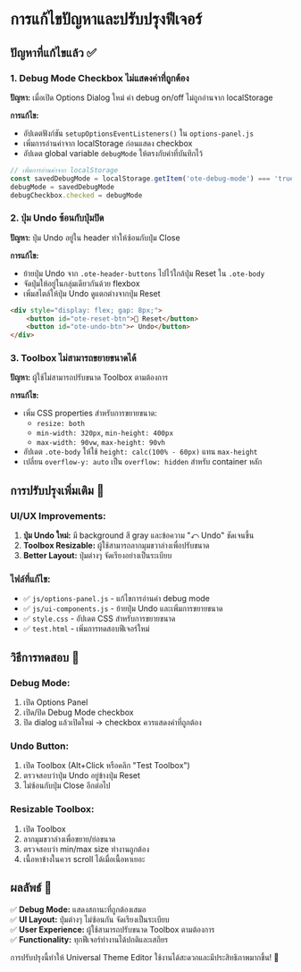 # การแก้ไขปัญหาและปรับปรุงฟีเจอร์

## ปัญหาที่แก้ไขแล้ว ✅

### 1. **Debug Mode Checkbox ไม่แสดงค่าที่ถูกต้อง**
**ปัญหา:** เมื่อเปิด Options Dialog ใหม่ ค่า debug on/off ไม่ถูกอ่านจาก localStorage

**การแก้ไข:**
- อัปเดตฟังก์ชัน `setupOptionsEventListeners()` ใน `options-panel.js`
- เพิ่มการอ่านค่าจาก localStorage ก่อนแสดง checkbox
- อัปเดต global variable `debugMode` ให้ตรงกับค่าที่บันทึกไว้

```javascript
// เพิ่มการอ่านค่าจาก localStorage
const savedDebugMode = localStorage.getItem('ote-debug-mode') === 'true'
debugMode = savedDebugMode
debugCheckbox.checked = debugMode
```

### 2. **ปุ่ม Undo ซ้อนกับปุ่มปิด**
**ปัญหา:** ปุ่ม Undo อยู่ใน header ทำให้ซ้อนกับปุ่ม Close

**การแก้ไข:**
- ย้ายปุ่ม Undo จาก `.ote-header-buttons` ไปไว้ใกล้ปุ่ม Reset ใน `.ote-body`
- จัดปุ่มให้อยู่ในกลุ่มเดียวกันด้วย flexbox
- เพิ่มสไตล์ให้ปุ่ม Undo ดูแตกต่างจากปุ่ม Reset

```html
<div style="display: flex; gap: 8px;">
    <button id="ote-reset-btn">🔄 Reset</button>
    <button id="ote-undo-btn">↶ Undo</button>
</div>
```

### 3. **Toolbox ไม่สามารถขยายขนาดได้**
**ปัญหา:** ผู้ใช้ไม่สามารถปรับขนาด Toolbox ตามต้องการ

**การแก้ไข:**
- เพิ่ม CSS properties สำหรับการขยายขนาด:
  - `resize: both`
  - `min-width: 320px`, `min-height: 400px`
  - `max-width: 90vw`, `max-height: 90vh`
- อัปเดต `.ote-body` ให้ใช้ `height: calc(100% - 60px)` แทน `max-height`
- เปลี่ยน `overflow-y: auto` เป็น `overflow: hidden` สำหรับ container หลัก

## การปรับปรุงเพิ่มเติม 🚀

### **UI/UX Improvements:**
1. **ปุ่ม Undo ใหม่:** มี background สี gray และข้อความ "↶ Undo" ชัดเจนขึ้น
2. **Toolbox Resizable:** ผู้ใช้สามารถลากมุมขวาล่างเพื่อปรับขนาด
3. **Better Layout:** ปุ่มต่างๆ จัดเรียงอย่างเป็นระเบียบ

### **ไฟล์ที่แก้ไข:**
- ✅ `js/options-panel.js` - แก้ไขการอ่านค่า debug mode
- ✅ `js/ui-components.js` - ย้ายปุ่ม Undo และเพิ่มการขยายขนาด  
- ✅ `style.css` - อัปเดต CSS สำหรับการขยายขนาด
- ✅ `test.html` - เพิ่มการทดสอบฟีเจอร์ใหม่

## วิธีการทดสอบ 🧪

### **Debug Mode:**
1. เปิด Options Panel
2. เปิด/ปิด Debug Mode checkbox
3. ปิด dialog แล้วเปิดใหม่ → checkbox ควรแสดงค่าที่ถูกต้อง

### **Undo Button:**
1. เปิด Toolbox (Alt+Click หรือคลิก "Test Toolbox")
2. ตรวจสอบว่าปุ่ม Undo อยู่ข้างปุ่ม Reset
3. ไม่ซ้อนกับปุ่ม Close อีกต่อไป

### **Resizable Toolbox:**
1. เปิด Toolbox
2. ลากมุมขวาล่างเพื่อขยาย/ย่อขนาด
3. ตรวจสอบว่า min/max size ทำงานถูกต้อง
4. เนื้อหาข้างในควร scroll ได้เมื่อเนื้อหาเยอะ

## ผลลัพธ์ 🎯

✅ **Debug Mode:** แสดงสถานะที่ถูกต้องเสมอ  
✅ **UI Layout:** ปุ่มต่างๆ ไม่ซ้อนกัน จัดเรียงเป็นระเบียบ  
✅ **User Experience:** ผู้ใช้สามารถปรับขนาด Toolbox ตามต้องการ  
✅ **Functionality:** ทุกฟีเจอร์ทำงานได้ปกติและเสถียร

การปรับปรุงนี้ทำให้ Universal Theme Editor ใช้งานได้สะดวกและมีประสิทธิภาพมากขึ้น! 🎉
